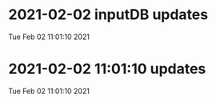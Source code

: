 
# 2021-02-02 inputDB updates 
 Tue Feb 02 11:01:10 2021 


# 2021-02-02 11:01:10 updates 
 Tue Feb 02 11:01:10 2021 


